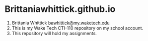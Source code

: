 # Brittaniawhittick.github.io
1. Brittania Whittick bawhittick@my.waketech.edu
2. This is my Wake Tech CTI-110 repository on my school account.
3. This repository will hold my assignments.